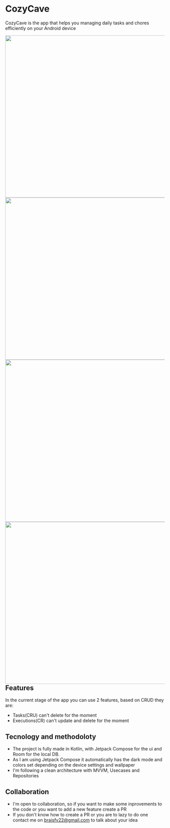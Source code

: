 # CozyCave

CozyCave is the app that helps you managing daily tasks and chores efficiently on your Android device


<img src ="https://github.com/braiso-22/CozyCave/assets/81094589/06f2494f-cb74-47d9-9eef-f4609b4d40cc" style="height: 32rem; float: left;">

<img src="https://github.com/braiso-22/CozyCave/assets/81094589/0612e754-4444-4270-830f-a22fe3fc93ab" style="height: 32rem; float: left;">

<img src="https://github.com/braiso-22/CozyCave/assets/81094589/996e4adb-01f7-4927-bf26-1be5ba8b77e9" style="height: 32rem; float: left;">

<img src="https://github.com/braiso-22/CozyCave/assets/81094589/9568190a-2152-4614-9f7a-8d1411c158a7" style="height: 32rem; float: left;">




## Features

In the current stage of the app you can use 2 features, based on CRUD they are:

- Tasks(CRU) can't delete for the moment
- Executions(CR) can't update and delete for the moment

## Tecnology and methodoloty

- The project is fully made in Kotlin, with Jetpack Compose for the ui and Room for the local DB.
- As I am using Jetpack Compose it automatically has the dark mode and colors set depending on the device settings and wallpaper
- I'm following a clean architecture with MVVM, Usecases and Repositories

## Collaboration

- I'm open to collaboration, so if you want to make some inprovements to the code or you want to add a new feature create a PR
- If you don't know how to create a PR or you are to lazy to do one contact me on braisfv22@gmail.com to talk about your idea
